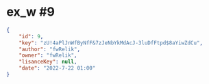 
# ex_w #9
                
```JSON
{
    "id": 9,
    "key": "zU!4aPlJnWfByNfF&7zJeNbYkMdAcJ-3luDfFtpd$8aYiwZdCu",
    "author": "fwRelik",
    "owner": "fwRelik",
    "lisanceKey": null,
    "date": "2022-7-22 01:00"
}
```

